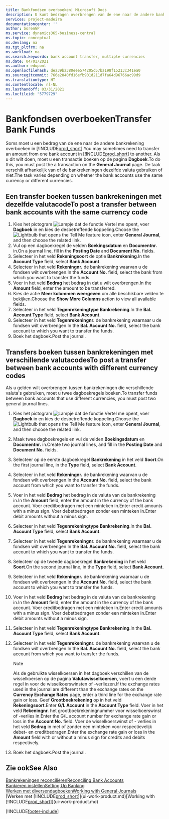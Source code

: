```yaml
---
title: Bankfondsen overboeken| Microsoft Docs
description: U kunt bedragen overbrengen van de ene naar de andere bankrekening, inclusief andere valuta's, door de transactie in het dagboek te boeken.
services: project-madeira
documentationcenter: ''
author: SorenGP
ms.service: dynamics365-business-central
ms.topic: conceptual
ms.devlang: na
ms.tgt_pltfrm: na
ms.workload: na
ms.search.keywords: bank account transfer, multiple currencies
ms.date: 04/01/2021
ms.author: edupont
ms.openlocfilehash: dea39ba380eee574205d57ba198f15213c341ea0
ms.sourcegitcommit: 766e2840fd16efb901d211d7fa64d96766ac99d9
ms.translationtype: HT
ms.contentlocale: nl-NL
ms.lasthandoff: 03/31/2021
ms.locfileid: "5779729"
---
```

# <a name="transfer-bank-funds"></a><span data-ttu-id="57b89-103">Bankfondsen overboeken</span><span class="sxs-lookup"><span data-stu-id="57b89-103">Transfer Bank Funds</span></span>
<span data-ttu-id="57b89-104">Soms moet u een bedrag van de ene naar de andere bankrekening overboeken in [!INCLUDE[prod_short](includes/prod_short.md)].</span><span class="sxs-lookup"><span data-stu-id="57b89-104">You may sometimes need to transfer an amount from one bank account in [!INCLUDE[prod_short](includes/prod_short.md)] to another.</span></span> <span data-ttu-id="57b89-105">Als u dit wilt doen, moet u een transactie boeken op de pagina **Dagboek**.</span><span class="sxs-lookup"><span data-stu-id="57b89-105">To do this, you must post the a transaction on the **General Journal** page.</span></span> <span data-ttu-id="57b89-106">De taak verschilt afhankelijk van of de bankrekeningen dezelfde valuta gebruiken of niet.</span><span class="sxs-lookup"><span data-stu-id="57b89-106">The task varies depending on whether the bank accounts use the same currency or different currencies.</span></span>

## <a name="to-post-a-transfer-between-bank-accounts-with-the-same-currency-code"></a><span data-ttu-id="57b89-107">Een transfer boeken tussen bankrekeningen met dezelfde valutacode</span><span class="sxs-lookup"><span data-stu-id="57b89-107">To post a transfer between bank accounts with the same currency code</span></span>
1. <span data-ttu-id="57b89-108">Kies het pictogram ![Lampje dat de functie Vertel me opent](media/ui-search/search_small.png "Vertel me wat u wilt doen"), voer **Dagboek** in en kies de desbetreffende koppeling.</span><span class="sxs-lookup"><span data-stu-id="57b89-108">Choose the ![Lightbulb that opens the Tell Me feature](media/ui-search/search_small.png "Tell me what you want to do") icon, enter **General Journal**, and then choose the related link.</span></span>
2. <span data-ttu-id="57b89-109">Vul op een dagboekregel de velden **Boekingsdatum** en **Documentnr.** in.</span><span class="sxs-lookup"><span data-stu-id="57b89-109">On a journal line, fill in the **Posting Date** and **Document No.** fields.</span></span>
3. <span data-ttu-id="57b89-110">Selecteer in het veld **Rekeningsoort** de optie **Bankrekening**.</span><span class="sxs-lookup"><span data-stu-id="57b89-110">In the **Account Type** field, select **Bank Account**.</span></span>
4. <span data-ttu-id="57b89-111">Selecteer in het veld **Rekeningnr.** de bankrekening waarvan u de fondsen wilt overbrengen.</span><span class="sxs-lookup"><span data-stu-id="57b89-111">In the **Account No.** field, select the bank from which you want to transfer the funds.</span></span>
5. <span data-ttu-id="57b89-112">Voer in het veld **Bedrag** het bedrag in dat u wilt overbrengen.</span><span class="sxs-lookup"><span data-stu-id="57b89-112">In the **Amount** field, enter the amount to be transferred.</span></span>
6. <span data-ttu-id="57b89-113">Kies de actie **Meer kolommen weergeven** om alle beschikbare velden te bekijken.</span><span class="sxs-lookup"><span data-stu-id="57b89-113">Choose the **Show More Columns** action to view all available fields.</span></span>
7. <span data-ttu-id="57b89-114">Selecteer in het veld **Tegenrekeningtype** **Bankrekening**.</span><span class="sxs-lookup"><span data-stu-id="57b89-114">In the **Bal. Account Type** field, select **Bank Account**.</span></span>
8. <span data-ttu-id="57b89-115">Selecteer in het veld **Tegenrekeningnr.** de bankrekening waarnaar u de fondsen wilt overbrengen.</span><span class="sxs-lookup"><span data-stu-id="57b89-115">In the **Bal. Account No.** field, select the bank account to which you want to transfer the funds.</span></span>
9. <span data-ttu-id="57b89-116">Boek het dagboek.</span><span class="sxs-lookup"><span data-stu-id="57b89-116">Post the journal.</span></span>

## <a name="to-post-a-transfer-between-bank-accounts-with-different-currency-codes"></a><span data-ttu-id="57b89-117">Transfers boeken tussen bankrekeningen met verschillende valutacodes</span><span class="sxs-lookup"><span data-stu-id="57b89-117">To post a transfer between bank accounts with different currency codes</span></span>
<span data-ttu-id="57b89-118">Als u gelden wilt overbrengen tussen bankrekeningen die verschillende valuta's gebruiken, moet u twee dagboekregels boeken.</span><span class="sxs-lookup"><span data-stu-id="57b89-118">To transfer funds between bank accounts that use different currencies, you must post two general journal lines.</span></span>

1. <span data-ttu-id="57b89-119">Kies het pictogram ![Lampje dat de functie Vertel me opent](media/ui-search/search_small.png "Vertel me wat u wilt doen"), voer **Dagboek** in en kies de desbetreffende koppeling.</span><span class="sxs-lookup"><span data-stu-id="57b89-119">Choose the ![Lightbulb that opens the Tell Me feature](media/ui-search/search_small.png "Tell me what you want to do") icon, enter **General Journal**, and then choose the related link.</span></span>
2. <span data-ttu-id="57b89-120">Maak twee dagboekregels en vul de velden **Boekingsdatum** en **Documentnr.** in.</span><span class="sxs-lookup"><span data-stu-id="57b89-120">Create two journal lines, and fill in the **Posting Date** and **Document No.** fields.</span></span>
3. <span data-ttu-id="57b89-121">Selecteer op de eerste dagboekregel **Bankrekening** in het veld **Soort**.</span><span class="sxs-lookup"><span data-stu-id="57b89-121">On the first journal line, in the **Type** field, select **Bank Account**.</span></span>
4. <span data-ttu-id="57b89-122">Selecteer in het veld **Rekeningnr.** de bankrekening waarvan u de fondsen wilt overbrengen.</span><span class="sxs-lookup"><span data-stu-id="57b89-122">In the **Account No.** field, select the bank account from which you want to transfer the funds.</span></span>
5. <span data-ttu-id="57b89-123">Voer in het veld **Bedrag** het bedrag in de valuta van de bankrekening in.</span><span class="sxs-lookup"><span data-stu-id="57b89-123">In the **Amount** field, enter the amount in the currency of the bank account.</span></span> <span data-ttu-id="57b89-124">Voer creditbedragen met een minteken in.</span><span class="sxs-lookup"><span data-stu-id="57b89-124">Enter credit amounts with a minus sign.</span></span> <span data-ttu-id="57b89-125">Voer debetbedragen zonder een minteken in.</span><span class="sxs-lookup"><span data-stu-id="57b89-125">Enter debit amounts without a minus sign.</span></span>
6. <span data-ttu-id="57b89-126">Selecteer in het veld **Tegenrekeningtype** **Bankrekening**.</span><span class="sxs-lookup"><span data-stu-id="57b89-126">In the **Bal. Account Type** field, select **Bank Account**.</span></span>
7. <span data-ttu-id="57b89-127">Selecteer in het veld **Tegenrekeningnr.** de bankrekening waarnaar u de fondsen wilt overbrengen.</span><span class="sxs-lookup"><span data-stu-id="57b89-127">In the **Bal. Account No.** field, select the bank account to which you want to transfer the funds.</span></span>
8. <span data-ttu-id="57b89-128">Selecteer op de tweede dagboekregel **Bankrekening** in het veld **Soort**.</span><span class="sxs-lookup"><span data-stu-id="57b89-128">On the second journal line, in the **Type** field, select **Bank Account**.</span></span>
9. <span data-ttu-id="57b89-129">Selecteer in het veld **Rekeningnr.** de bankrekening waarnaar u de fondsen wilt overbrengen.</span><span class="sxs-lookup"><span data-stu-id="57b89-129">In the **Account No.** field, select the bank account to which you want to transfer the funds.</span></span>
10. <span data-ttu-id="57b89-130">Voer in het veld **Bedrag** het bedrag in de valuta van de bankrekening in.</span><span class="sxs-lookup"><span data-stu-id="57b89-130">In the **Amount** field, enter the amount in the currency of the bank account.</span></span> <span data-ttu-id="57b89-131">Voer creditbedragen met een minteken in.</span><span class="sxs-lookup"><span data-stu-id="57b89-131">Enter credit amounts with a minus sign.</span></span> <span data-ttu-id="57b89-132">Voer debetbedragen zonder een minteken in.</span><span class="sxs-lookup"><span data-stu-id="57b89-132">Enter debit amounts without a minus sign.</span></span>
11. <span data-ttu-id="57b89-133">Selecteer in het veld **Tegenrekeningtype** **Bankrekening**.</span><span class="sxs-lookup"><span data-stu-id="57b89-133">In the **Bal. Account Type** field, select **Bank Account**.</span></span>  
12. <span data-ttu-id="57b89-134">Selecteer in het veld **Tegenrekeningnr.** de bankrekening waarvan u de fondsen wilt overbrengen.</span><span class="sxs-lookup"><span data-stu-id="57b89-134">In the **Bal. Account No.** field, select the bank account from which you want to transfer the funds.</span></span>

    > [!NOTE]  
    > <span data-ttu-id="57b89-135">Als de gebruikte wisselkoersen in het dagboek verschillen van de wisselkoersen op de pagina **Valutawisselkoersen**, voert u een derde regel in voor de wisselkoerswinsten of -verliezen.</span><span class="sxs-lookup"><span data-stu-id="57b89-135">If the exchange rates used in the journal are different than the exchange rates on the **Currency Exchange Rates** page, enter a third line for the exchange rate gain or loss.</span></span> <span data-ttu-id="57b89-136">Geef **Grootboekrekening** op in het veld **Rekeningsoort**.</span><span class="sxs-lookup"><span data-stu-id="57b89-136">Enter **G/L Account** in the **Account Type** field.</span></span> <span data-ttu-id="57b89-137">Voer in het veld **Rekeningnr.** het grootboekrekeningnummer voor wisselkoerswinst of -verlies in.</span><span class="sxs-lookup"><span data-stu-id="57b89-137">Enter the G/L account number for exchange rate gain or loss in the **Account No.** field.</span></span> <span data-ttu-id="57b89-138">Voer de wisselkoerswinst of - verlies in het veld **Bedrag** in met of zonder een minteken voor respectievelijk debet- en creditbedragen.</span><span class="sxs-lookup"><span data-stu-id="57b89-138">Enter the exchange rate gain or loss in the **Amount** field with or without a minus sign for credits and debits respectively.</span></span>
13. <span data-ttu-id="57b89-139">Boek het dagboek.</span><span class="sxs-lookup"><span data-stu-id="57b89-139">Post the journal.</span></span>

## <a name="see-also"></a><span data-ttu-id="57b89-140">Zie ook</span><span class="sxs-lookup"><span data-stu-id="57b89-140">See Also</span></span>
[<span data-ttu-id="57b89-141">Bankrekeningen reconciliëren</span><span class="sxs-lookup"><span data-stu-id="57b89-141">Reconciling Bank Accounts</span></span>](bank-manage-bank-accounts.md)  
[<span data-ttu-id="57b89-142">Bankieren instellen</span><span class="sxs-lookup"><span data-stu-id="57b89-142">Setting Up Banking</span></span>](bank-setup-banking.md)  
[<span data-ttu-id="57b89-143">Werken met diversendagboeken</span><span class="sxs-lookup"><span data-stu-id="57b89-143">Working with General Journals</span></span>](ui-work-general-journals.md)  
<span data-ttu-id="57b89-144">[Werken met [!INCLUDE[prod_short](includes/prod_short.md)]](ui-work-product.md)</span><span class="sxs-lookup"><span data-stu-id="57b89-144">[Working with [!INCLUDE[prod_short](includes/prod_short.md)]](ui-work-product.md)</span></span>


[!INCLUDE[footer-include](includes/footer-banner.md)]